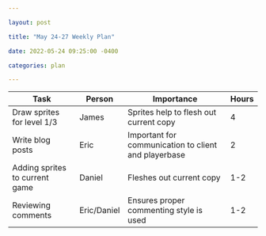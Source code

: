 ```yaml
---

layout: post

title: "May 24-27 Weekly Plan"

date: 2022-05-24 09:25:00 -0400

categories: plan

---
```

| Task | Person | Importance | Hours |
|-------|-------|-------|-------|
| Draw sprites for level 1/3 | James | Sprites help to flesh out current copy | 4 |
| Write blog posts | Eric | Important for communication to client and playerbase | 2 |
| Adding sprites to current game     | Daniel | Fleshes out current copy | 1-2 |
| Reviewing comments | Eric/Daniel     | Ensures proper commenting style is used | 1-2 |

